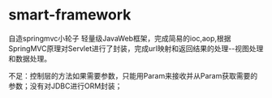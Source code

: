 # smart-framework
自造springmvc小轮子
轻量级JavaWeb框架，完成简易的ioc,aop,根据SpringMVC原理对Servlet进行了封装，完成url映射和返回结果的处理--视图处理和数据处理。

不足：控制层的方法如果需要参数，只能用Param来接收并从Param获取需要的参数；没有对JDBC进行ORM封装；
